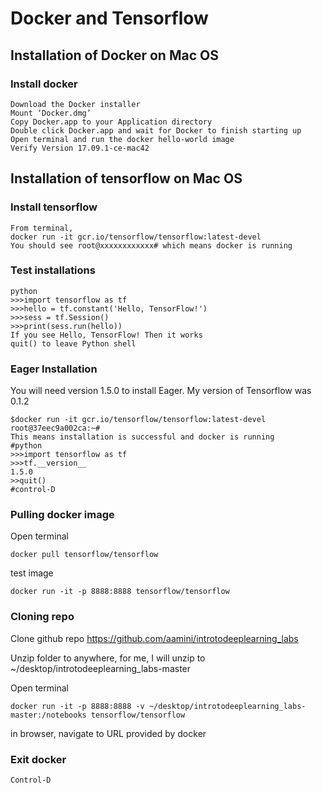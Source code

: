# Docker and Tensorflow
## Installation of Docker on Mac OS
### Install docker
```
Download the Docker installer
Mount ‘Docker.dmg’
Copy Docker.app to your Application directory
Double click Docker.app and wait for Docker to finish starting up
Open terminal and run the docker hello-world image
Verify Version 17.09.1-ce-mac42
```


## Installation of tensorflow on Mac OS
### Install tensorflow

```
From terminal,
docker run -it gcr.io/tensorflow/tensorflow:latest-devel
You should see root@xxxxxxxxxxxx# which means docker is running
```

### Test installations

```
python
>>>import tensorflow as tf
>>>hello = tf.constant('Hello, TensorFlow!')
>>>sess = tf.Session()
>>>print(sess.run(hello))
If you see Hello, TensorFlow! Then it works
quit() to leave Python shell
```

### Eager Installation
You will need version 1.5.0 to install Eager.  My version of Tensorflow was 0.1.2
```
$docker run -it gcr.io/tensorflow/tensorflow:latest-devel
root@37eec9a002ca:~# 
This means installation is successful and docker is running
#python
>>>import tensorflow as tf
>>>tf.__version__
1.5.0
>>quit() 
#control-D
```

### Pulling docker image 
Open terminal
```
docker pull tensorflow/tensorflow
```
test image
```
docker run -it -p 8888:8888 tensorflow/tensorflow
```

### Cloning repo
Clone github repo  https://github.com/aamini/introtodeeplearning_labs

Unzip folder to anywhere, for me, I will unzip to ~/desktop/introtodeeplearning_labs-master

Open terminal 
```
docker run -it -p 8888:8888 -v ~/desktop/introtodeeplearning_labs-master:/notebooks tensorflow/tensorflow
```
in browser, navigate to URL provided by docker


### Exit docker
```
Control-D
```
